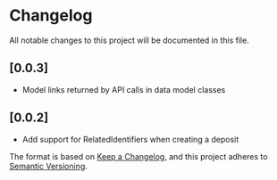# Changelog
All notable changes to this project will be documented in this file.

## [0.0.3]
- Model links returned by API calls in data model classes

## [0.0.2]
- Add support for RelatedIdentifiers when creating a deposit

The format is based on [Keep a Changelog](https://keepachangelog.com/en/1.0.0/),
and this project adheres to [Semantic Versioning](https://semver.org/spec/v2.0.0.html).
